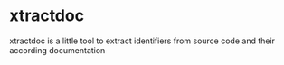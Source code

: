 # xtractdoc
xtractdoc is a little tool to extract identifiers from source code and their according documentation
